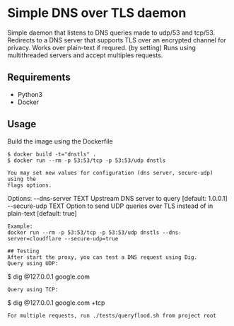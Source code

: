 # Simple DNS over TLS daemon  

Simple daemon that listens to DNS queries made to udp/53 and tcp/53.
Redirects to a DNS server that supports TLS over an encrypted channel for privacy.
Works over plain-text if requred. (by setting)
Runs using multithreaded servers and accept multiples requests.

## Requirements
* Python3
* Docker

## Usage

  Build the image using the Dockerfile
  ```
  $ docker build -t="dnstls" .
  $ docker run --rm -p 53:53/tcp -p 53:53/udp dnstls

  You may set new values for configuration (dns server, secure-udp) using the
  flags options.
  ```
  Options:
    --dns-server TEXT  Upstream DNS server to query [default: 1.0.0.1]
    --secure-udp TEXT  Option to send UDP queries over TLS instead of in plain-text [default: true]
  ```
  Example:
  docker run --rm -p 53:53/tcp -p 53:53/udp dnstls --dns-server=cloudflare --secure-udp=true

## Testing
  After start the proxy, you can test a DNS request using Dig.
  Query using UDP:
  ```
  $ dig @127.0.0.1 google.com
  ```
  Query using TCP:
  ```
  $ dig @127.0.0.1 google.com +tcp
  ```
  For multiple requests, run ./tests/queryflood.sh from project root
  ```